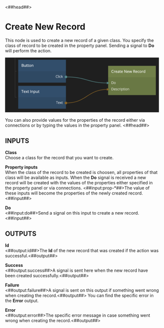 <##head##>
# Create New Record
This node is used to create a new record of a given class. You specify the class of record to be created in the property panel. Sending a signal to **Do** will perform the action.

![](./create-new-record.png ':class=img-size-l')

You can also provide values for the properties of the record either via connections or by typing the values in the property panel.
<##head##>

## INPUTS

**Class**  
Choose a class for the record that you want to create.

**Property inputs**  
When the class of the record to be created is choosen, all properties of that class will be available as inputs. When the **Do** signal is received a new record will be created with the values of the properties either specified in the property panel or via connections. <##input:prop-*##>The value of these inputs will become the properties of the newly created record.<##input##>

**Do**  
<##input:do##>Send a signal on this input to create a new record.<##input##>

## OUTPUTS

**Id**  
<##output:id##>The **Id** of the new record that was created if the action was successful.<##output##>

**Success**  
<##output:success##>A signal is sent here when the new record have been created successfully.<##output##>

**Failure**  
<##output:failure##>A signal is sent on this output if something went wrong when creating the record.<##output##> You can find the specific error in the **Error** output.

**Error**  
<##output:error##>The specific error message in case something went wrong when creating the record.<##output##>


